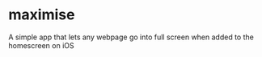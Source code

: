 # maximise
A simple app that lets any webpage go into full screen when added to the homescreen on iOS
